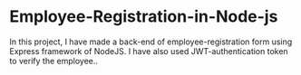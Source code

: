 # Employee-Registration-in-Node-js
In this project, I have made a back-end of employee-registration form using Express framework of NodeJS. I have also used JWT-authentication token to verify the employee..
